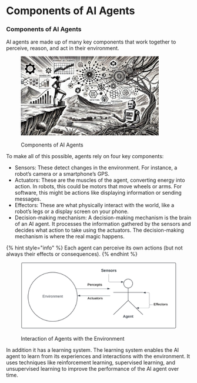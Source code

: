 # Components of AI Agents

### Components of AI Agents

AI agents are made up of many key components that work together to perceive, reason, and act in their environment.

<div align="left">

<figure><img src="../../.gitbook/assets/image (108).png" alt="" width="375"><figcaption><p>Components of AI Agents</p></figcaption></figure>

</div>

To make all of this possible, agents rely on four key components:

* Sensors: These detect changes in the environment. For instance, a robot’s camera or a smartphone’s GPS.
* Actuators: These are the muscles of the agent, converting energy into action. In robots, this could be motors that move wheels or arms. For software, this might be actions like displaying information or sending messages.
* Effectors: These are what physically interact with the world, like a robot’s legs or a display screen on your phone.
* Decision-making mechanism: A decision-making mechanism is the brain of an AI agent. It processes the information gathered by the sensors and decides what action to take using the actuators. The decision-making mechanism is where the real magic happens.

{% hint style="info" %}
Each agent can perceive its own actions (but not always their effects or consequences).
{% endhint %}

<figure><img src="../../.gitbook/assets/image (2) (1) (1) (1) (1) (1).png" alt=""><figcaption><p>Interaction of Agents with the Environment</p></figcaption></figure>

In addition it has a learning system. The learning system enables the AI agent to learn from its experiences and interactions with the environment. It uses techniques like reinforcement learning, supervised learning, and unsupervised learning to improve the performance of the AI agent over time.
